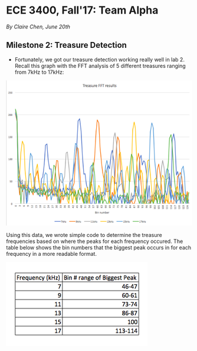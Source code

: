 # ECE 3400, Fall'17: Team Alpha

*By Claire Chen, June 20th*

## Milestone 2: Treasure Detection

* Fortunately, we got our treasure detection working really well in lab 2. Recall this graph with the FFT analysis of 5 different treasures ranging from 7kHz to 17kHz:

![Treasure FFT](images/lab2_treasure_fft.png)

Using this data, we wrote simple code to determine the treasure frequencies based on where the peaks for each frequency occured. The table below shows the bin numbers that the biggest peak occurs in for each frequency in a more readable format. 

![FFT table](images/m4_fft_table.png)
